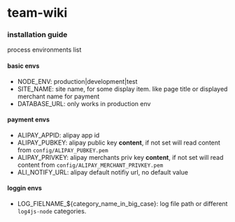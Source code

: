 team-wiki
============


### installation guide


process environments list

#### basic envs
* NODE_ENV: production|development|test
* SITE_NAME: site name, for some display item. like page title or displayed merchant name for payment
* DATABASE_URL: only works in production env

#### payment envs
* ALIPAY_APPID: alipay app id
* ALIPAY_PUBKEY: alipay public key **content**, if not set will read content from `config/ALIPAY_PUBKEY.pem`
* ALIPAY_PRIVKEY: alipay merchants priv key **content**, if not set will read content from `config/ALIPAY_MERCHANT_PRIVKEY.pem`
* ALI_NOTIFY_URL: alipay default notifiy url, no default value
 
#### loggin envs
* LOG_FIELNAME_${category_name_in_big_case}: log file path or different `log4js-node` categories.
